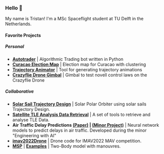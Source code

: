 ### Hello 👋

My name is Tristan! I'm a MSc Spaceflight student at TU Delft in the Netherlands.

#### Favorite Projects

##### Personal
- **[Autotrader](https://github.com/tristandijkstra/Autotrader)** | Algorithmic Trading bot written in Python
- **[Curacao Election Map](https://github.com/tristandijkstra/CuracaoMapDataScience)** | Election map for Curacao with clustering
- **[Trajectory Animator](https://github.com/tristandijkstra/TrajectoryAnimator)** | Tool for generating trajectory animations
- **[Crazyflie Drone Gimbal](https://github.com/tristandijkstra/CrazyFlieGimbal)** | Gimbal to test novell control laws on the Crazyflie Drone
<!-- - **[Boids](https://github.com/tristandijkstra/Boids)** | Boids algorithm in JS -->

##### Collaborative
- **[Solar Sail Trajectory Design](https://github.com/tristandijkstra/PolarSolarSail)** | Solar Polar Orbiter using solar sails Trajectory Design.
- **[Satellite TLE Analysis Data Retrieval](https://github.com/tristandijkstra/SmallObjectTracking)** | A set of tools to retrieve and analyse TLE Data.
- **Air Traffic Delay Predictions [(Paper)](https://github.com/junzis/atdelay) | [(Minor Project)](https://github.com/ConstantinosAr/Air-traffic-delays-prediction-model)** | Neural network models to predict delays in air traffic. Developed during the minor "Engineering with AI"
- **[imav2022Drone](https://github.com/tristandijkstra/imav2022)** | Drone code for IMAV2022 MAV competition.
- **[MSP](https://github.com/tristandijkstra/msp)** | **[Examples](https://github.com/tristandijkstra/msp-examples)** | Two-Body model with manouvres.






<!--
**tristandijkstra/tristandijkstra** is a ✨ _special_ ✨ repository because its `README.md` (this file) appears on your GitHub profile.

Here are some ideas to get you started:

- 🔭 I’m currently working on ...
- 🌱 I’m currently learning ...
- 👯 I’m looking to collaborate on ...
- 🤔 I’m looking for help with ...
- 💬 Ask me about ...
- 📫 How to reach me: ...
- 😄 Pronouns: ...
- ⚡ Fun fact: ...
-->
